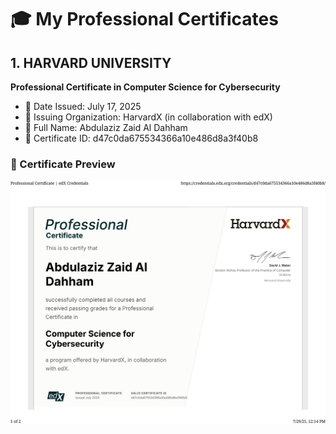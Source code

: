 # 🎓 My Professional Certificates

## 1. HARVARD UNIVERSITY  
**Professional Certificate in Computer Science for Cybersecurity**

- 📅 Date Issued: July 17, 2025  
- 🏢 Issuing Organization: HarvardX (in collaboration with edX)  
- 👤 Full Name: Abdulaziz Zaid Al Dahham  
- 🔑 Certificate ID: d47c0da675534366a10e486d8a3f40b8
### 📄 Certificate Preview

![Harvard Certificate](https://raw.githubusercontent.com/Vipx13/certificates/main/Harvard_Certificate_Computer_Science_Cybersecurity_Abdulaziz_Dahham.jpg)
